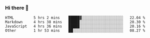 ### Hi there 👋

<!--
**WShiBin/WShiBin** is a ✨ _special_ ✨ repository because its `README.md` (this file) appears on your GitHub profile.

Here are some ideas to get you started:

- 🔭 I’m currently working on ...
- 🌱 I’m currently learning ...
- 👯 I’m looking to collaborate on ...
- 🤔 I’m looking for help with ...
- 💬 Ask me about ...
- 📫 How to reach me: ...
- 😄 Pronouns: ...
- ⚡ Fun fact: ...
-->

<!--START_SECTION:waka-->

```text
HTML         5 hrs 2 mins    █████▓░░░░░░░░░░░░░░░░░░░   22.04 %
Markdown     4 hrs 38 mins   █████░░░░░░░░░░░░░░░░░░░░   20.30 %
JavaScript   4 hrs 36 mins   █████░░░░░░░░░░░░░░░░░░░░   20.16 %
Other        1 hr 53 mins    ██░░░░░░░░░░░░░░░░░░░░░░░   08.27 %
```

<!--END_SECTION:waka-->
